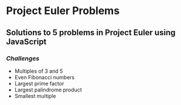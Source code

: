 # Project Euler Problems

## Solutions to 5 problems in Project Euler using JavaScript

### _Challenges_

- Multiples of 3 and 5
- Even Fibonacci numbers
- Largest prime factor
- Largest palindrome product
- Smallest multiple
